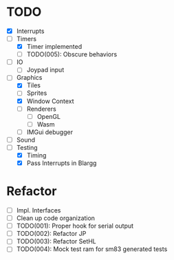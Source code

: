 # TODO

- [x] Interrupts
- [ ] Timers
  - [x] Timer implemented
  - [ ] TODO(005): Obscure behaviors
- [ ] IO
  - [ ] Joypad input
- [ ] Graphics
  - [x] Tiles
  - [ ] Sprites
  - [x] Window Context
  - [ ] Renderers
    - [ ] OpenGL
    - [ ] Wasm
  - [ ] IMGui debugger
- [ ] Sound
- [ ] Testing
  - [x] Timing
  - [x] Pass Interrupts in Blargg

# Refactor
- [ ] Impl. Interfaces
- [ ] Clean up code organization
- [ ] TODO(001): Proper hook for serial output
- [ ] TODO(002): Refactor JP
- [ ] TODO(003): Refactor SetHL
- [ ] TODO(004): Mock test ram for sm83 generated tests